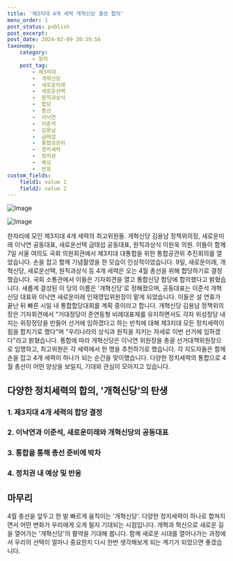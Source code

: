 ```yaml
---
title: '제3지대 4개 세력 개혁신당 결성 합의'
menu_order: 1
post_status: publish
post_excerpt: 
post_date: 2024-02-09 20:39:56
taxonomy:
    category:
        - 정치
    post_tag:
        - 제3지대
        -  개혁신당
        -  새로운미래
        -  새로운선택
        -  원칙과상식
        -  합당
        -  총선
        -  이낙연
        -  이준석
        -  김용남
        -  금태섭
        -  통합공관위
        -  정치세력
        -  정치권
        -  예상
        -  반응
custom_fields:
    field1: value 1
    field2: value 2
---
```


![Image](https://imgnews.pstatic.net/image/079/2024/02/09/0003862424_001_20240209162101170.jpg?type=w647)

![Image](https://imgnews.pstatic.net/image/079/2024/02/09/0003862424_002_20240209162101221.jpg?type=w647)

한자리에 모인 제3지대 4개 세력의 최고위원들. 개혁신당 김용남 정책위의장, 새로운미래 이낙연 공동대표, 새로운선택 금태섭 공동대표, 원칙과상식 이원욱 의원. 이들이 함께 7일 서울 여의도 국회 의원회관에서 제3지대 대통합을 위한 통합공관위 추진회의를 열었습니다. 손을 잡고 함께 기념촬영을 한 모습이 인상적이었습니다.
9일, 새로운미래, 개혁신당, 새로운선택, 원칙과상식 등 4개 세력은 오는 4월 총선을 위해 합당하기로 결정했습니다. 국회 소통관에서 이들은 기자회견을 열고 통합신당 합당에 합의했다고 밝혔습니다. 새롭게 결성된 이 당의 이름은 '개혁신당'로 정해졌으며, 공동대표는 이준석 개혁신당 대표와 이낙연 새로운미래 인재영입위원장이 맡게 되었습니다.
이들은 설 연휴가 끝난 뒤 빠른 시일 내 통합합당대회를 계획 중이라고 합니다. 개혁신당 김용남 정책위의장은 기자회견에서 "거대정당이 준연동형 비례대표제를 유지하면서도 각자 위성정당 내지는 위장정당을 만들어 선거에 임하겠다고 하는 반칙에 대해 제3지대 모든 정치세력이 힘을 합치기로 했다"며 "우리나라의 상식과 원칙을 지키는 자세로 이번 선거에 임하겠다"라고 밝혔습니다.
통합에 따라 개혁신당은 이낙연 위원장을 총괄 선거대책위원장으로 임명하고, 최고위원은 각 세력에서 한 명을 추천하기로 했습니다. 각 지도자들은 함께 손을 잡고 4개 세력이 하나가 되는 순간을 맞이했습니다. 다양한 정치세력의 통합으로 4월 총선이 어떤 양상을 보일지, 기대와 관심이 모아지고 있습니다.
## 다양한 정치세력의 합의, '개혁신당'의 탄생
### 1. 제3지대 4개 세력의 합당 결정
### 2. 이낙연과 이준석, 새로운미래와 개혁신당의 공동대표
### 3. 통합을 통해 총선 준비에 박차
### 4. 정치권 내 예상 및 반응
## 마무리
4월 총선을 앞두고 한 발 빠르게 움직이는 '개혁신당'. 다양한 정치세력이 하나로 합쳐지면서 어떤 변화가 우리에게 오게 될지 기대되는 시점입니다. 개혁과 혁신으로 새로운 길을 열어가는 '개혁신당'의 활약을 기대해 봅니다. 함께 새로운 시대를 열어나가는 과정에서 우리의 선택이 얼마나 중요한지 다시 한번 생각해보게 되는 계기가 되었으면 좋겠습니다.

